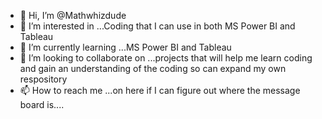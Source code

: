 - 👋 Hi, I’m @Mathwhizdude
- 👀 I’m interested in ...Coding that I can use in both MS Power BI and Tableau
- 🌱 I’m currently learning ...MS Power BI and Tableau
- 💞️ I’m looking to collaborate on ...projects that will help me learn coding and gain an understanding of the coding so can expand my own respository 
- 📫 How to reach me ...on here if I can figure out where the message board is....

<!---
Mathwhizdude is a special repository because its `README.md` (this file) appears on your GitHub profile.
You can click the Preview link to take a look at your changes.
--->
